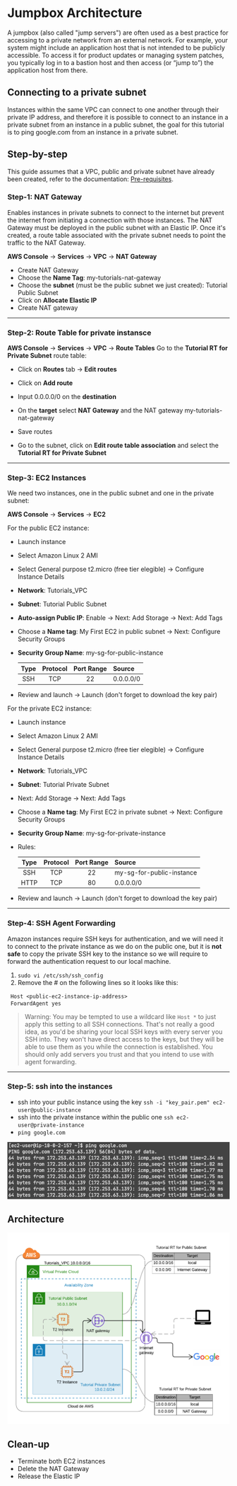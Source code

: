 # Jumpbox Architecture

A jumpbox (also called "jump servers") are often used as a best practice for accessing to a private network from an external network. 
For example, your system might include an application host that is not intended to be publicly accessible. To access it for product updates or managing system patches, you typically log in to a bastion host and then access (or “jump to”) the application host from there.

## Connecting to a private subnet
Instances within the same VPC can connect to one another through their private IP address, and therefore it is possible 
to connect to an instance in a private subnet from an instance in a public subnet, the goal for this tutorial is to ping google.com
from an instance in a private subnet. 

## Step-by-step
This guide assumes that a VPC, public and private subnet have already been created, refer to the documentation: [Pre-requisites](../README.md). 

### Step-1: NAT Gateway
Enables instances in private subnets to connect to the internet but prevent the internet from initiating a connection with those instances. 
The NAT Gateway must be deployed in the public subnet with an Elastic IP. Once it's created, a route table associated with the private subnet needs 
to point the traffic to the NAT Gateway.

**AWS Console** -> **Services** -> **VPC** -> **NAT Gateway**
* Create NAT Gateway
* Choose the **Name Tag**: my-tutorials-nat-gateway
* Choose the **subnet** (must be the public subnet we just created): Tutorial Public Subnet
* Click on **Allocate Elastic IP**
* Create NAT gateway
---
### Step-2: Route Table for private instansce
**AWS Console** -> **Services** -> **VPC** -> **Route Tables**
Go to the **Tutorial RT for Private Subnet** route table:

* Click on **Routes** tab -> **Edit routes** 
* Click on **Add route**  
* Input 0.0.0.0/0 on the **destination**  
* On the **target** select **NAT Gateway** and the NAT gateway my-tutorials-nat-gateway
* Save routes

* Go to the subnet, click on **Edit route table association** and select the **Tutorial RT for Private Subnet**
---

### Step-3: EC2 Instances
We need two instances, one in the public subnet and one in the private subnet: 

**AWS Console** -> **Services** -> **EC2**

For the public EC2 instance:
* Launch instance
* Select Amazon Linux 2 AMI 
* Select General purpose t2.micro (free tier elegible) -> Configure Instance Details
* **Network**: Tutorials_VPC
* **Subnet**: Tutorial Public Subnet
* **Auto-assign Public IP**: Enable -> Next: Add Storage -> Next: Add Tags
* Choose a **Name tag**: My First EC2 in public subnet -> Next: Configure Security Groups
* **Security Group Name**: my-sg-for-public-instance
        
    | Type      | Protocol | Port Range | Source    |
    | :---:     |   :---:  | :---:      | :---      |
    | SSH       | TCP      | 22         | 0.0.0.0/0 |
* Review and launch -> Launch (don't forget to download the key pair)

For the private EC2 instance:
* Launch instance
* Select Amazon Linux 2 AMI 
* Select General purpose t2.micro (free tier elegible) -> Configure Instance Details
* **Network**: Tutorials_VPC
* **Subnet**: Tutorial Private Subnet
* Next: Add Storage -> Next: Add Tags
* Choose a **Name tag**: My First EC2 in private subnet -> Next: Configure Security Groups
* **Security Group Name**: my-sg-for-private-instance
* Rules:

    | Type      | Protocol | Port Range | Source                    |
    | :---:     |   :---:  | :---:      | :---                      |
    | SSH       | TCP      | 22         | my-sg-for-public-instance |
    | HTTP      | TCP      | 80         | 0.0.0.0/0                 |
* Review and launch -> Launch (don't forget to download the key pair)
---

### Step-4: SSH Agent Forwarding
Amazon instances require SSH keys for authentication, and we will need it to connect to the private instance as we do on 
the public one, but it is **not safe** to copy the private SSH key to the instance so we will require to forward the 
authentication request to our local machine. 
1. `sudo vi /etc/ssh/ssh_config`
2. Remove the # on the following lines so it looks like this: 
```
 Host <public-ec2-instance-ip-address>
 ForwardAgent yes
```

> Warning: You may be tempted to use a wildcard like `Host *` to just apply this setting to all SSH connections. 
That's not really a good idea, as you'd be sharing your local SSH keys with every server you SSH into. 
They won't have direct access to the keys, but they will be able to use them as you while the connection is established. 
You should only add servers you trust and that you intend to use with agent forwarding.

---
### Step-5: ssh into the instances
* ssh into your public instance using the key `ssh -i "key_pair.pem" ec2-user@public-instance`
* ssh into the private instance within the public one  `ssh ec2-user@private-instance`
* ``ping google.com``

![Ping google.com](images/ping_google.png)


## Architecture
![Jumpbox architecture](images/JumpboxArchitecture.png)


## Clean-up

* Terminate both EC2 instances
* Delete the NAT Gateway 
* Release the Elastic IP